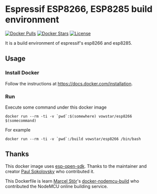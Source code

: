# Espressif ESP8266, ESP8285 build environment
[![Docker Pulls](https://img.shields.io/docker/pulls/vowstar/esp8266.svg)](https://hub.docker.com/r/vowstar/esp8266/) [![Docker Stars](https://img.shields.io/docker/stars/vowstar/esp8266.svg)](https://hub.docker.com/r/vowstar/esp8266/) [![License](https://img.shields.io/badge/license-MIT-blue.svg?style=flat)](https://github.com/vowstar/esp8266/blob/master/LICENSE)

It is a build environment of espressif's esp8266 and esp8285.

## Usage
### Install Docker
Follow the instructions at https://docs.docker.com/installation.

### Run

Execute some command under this docker image

``docker run --rm -ti -v `pwd`:$(somewhere) vowstar/esp8266 $(somecommand)``

For example

``docker run --rm -ti -v `pwd`:/build vowstar/esp8266 /bin/bash``

## Thanks
This docker image uses [esp-open-sdk](https://github.com/pfalcon/esp-open-sdk). Thanks to the maintainer and creator [Paul Sokolovsky](http://pfalcon-oe.blogspot.com/) who contributed it.

This Dockerfile is learn [Marcel Stör](https://github.com/marcelstoer)'s [docker-nodemcu-build](https://github.com/marcelstoer/docker-nodemcu-build) who contributed the NodeMCU online building service.

